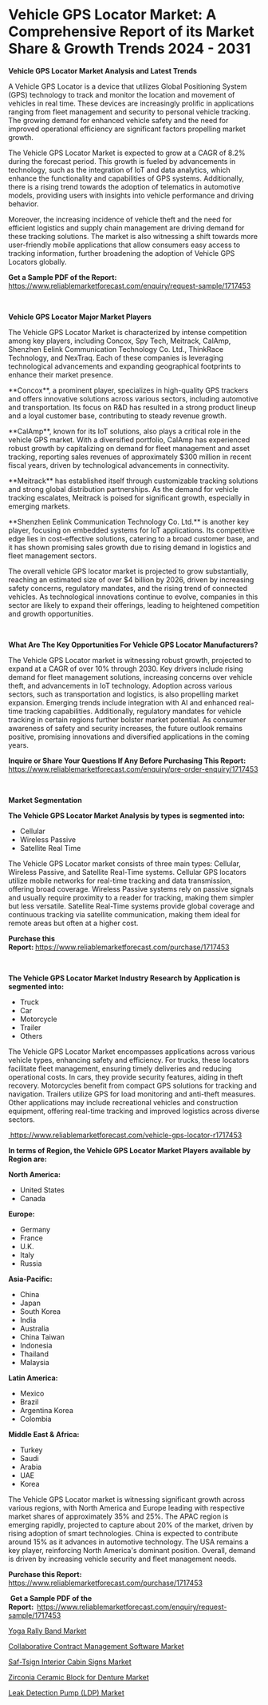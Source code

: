 <p><h1>Vehicle GPS Locator Market: A Comprehensive Report of its Market Share & Growth Trends 2024 - 2031</h1></p><p><strong>Vehicle GPS Locator Market Analysis and Latest Trends</strong></p>
<p><p>A Vehicle GPS Locator is a device that utilizes Global Positioning System (GPS) technology to track and monitor the location and movement of vehicles in real time. These devices are increasingly prolific in applications ranging from fleet management and security to personal vehicle tracking. The growing demand for enhanced vehicle safety and the need for improved operational efficiency are significant factors propelling market growth.</p><p>The Vehicle GPS Locator Market is expected to grow at a CAGR of 8.2% during the forecast period. This growth is fueled by advancements in technology, such as the integration of IoT and data analytics, which enhance the functionality and capabilities of GPS systems. Additionally, there is a rising trend towards the adoption of telematics in automotive models, providing users with insights into vehicle performance and driving behavior.</p><p>Moreover, the increasing incidence of vehicle theft and the need for efficient logistics and supply chain management are driving demand for these tracking solutions. The market is also witnessing a shift towards more user-friendly mobile applications that allow consumers easy access to tracking information, further broadening the adoption of Vehicle GPS Locators globally.</p></p>
<p><strong>Get a Sample PDF of the Report:&nbsp;</strong> <a href="https://www.reliablemarketforecast.com/enquiry/request-sample/1717453?utm_campaign=1080&utm_medium=2&utm_source=Github&utm_content=ia&utm_term=14102024&utm_id=vehicle-gps-locator">https://www.reliablemarketforecast.com/enquiry/request-sample/1717453</a></p>
<p>&nbsp;</p>
<p><strong>Vehicle GPS Locator Major Market Players</strong></p>
<p><p>The Vehicle GPS Locator Market is characterized by intense competition among key players, including Concox, Spy Tech, Meitrack, CalAmp, Shenzhen Eelink Communication Technology Co. Ltd., ThinkRace Technology, and NexTraq. Each of these companies is leveraging technological advancements and expanding geographical footprints to enhance their market presence.</p><p>**Concox**, a prominent player, specializes in high-quality GPS trackers and offers innovative solutions across various sectors, including automotive and transportation. Its focus on R&D has resulted in a strong product lineup and a loyal customer base, contributing to steady revenue growth.</p><p>**CalAmp**, known for its IoT solutions, also plays a critical role in the vehicle GPS market. With a diversified portfolio, CalAmp has experienced robust growth by capitalizing on demand for fleet management and asset tracking, reporting sales revenues of approximately $300 million in recent fiscal years, driven by technological advancements in connectivity.</p><p>**Meitrack** has established itself through customizable tracking solutions and strong global distribution partnerships. As the demand for vehicle tracking escalates, Meitrack is poised for significant growth, especially in emerging markets.</p><p>**Shenzhen Eelink Communication Technology Co. Ltd.** is another key player, focusing on embedded systems for IoT applications. Its competitive edge lies in cost-effective solutions, catering to a broad customer base, and it has shown promising sales growth due to rising demand in logistics and fleet management sectors.</p><p>The overall vehicle GPS locator market is projected to grow substantially, reaching an estimated size of over $4 billion by 2026, driven by increasing safety concerns, regulatory mandates, and the rising trend of connected vehicles. As technological innovations continue to evolve, companies in this sector are likely to expand their offerings, leading to heightened competition and growth opportunities.</p></p>
<p>&nbsp;</p>
<p><strong>What Are The Key Opportunities For Vehicle GPS Locator Manufacturers?</strong></p>
<p><p>The Vehicle GPS Locator market is witnessing robust growth, projected to expand at a CAGR of over 10% through 2030. Key drivers include rising demand for fleet management solutions, increasing concerns over vehicle theft, and advancements in IoT technology. Adoption across various sectors, such as transportation and logistics, is also propelling market expansion. Emerging trends include integration with AI and enhanced real-time tracking capabilities. Additionally, regulatory mandates for vehicle tracking in certain regions further bolster market potential. As consumer awareness of safety and security increases, the future outlook remains positive, promising innovations and diversified applications in the coming years.</p></p>
<p><strong>Inquire or Share Your Questions If Any Before Purchasing This Report:</strong> <a href="https://www.reliablemarketforecast.com/enquiry/pre-order-enquiry/1717453?utm_campaign=1080&utm_medium=2&utm_source=Github&utm_content=ia&utm_term=14102024&utm_id=vehicle-gps-locator">https://www.reliablemarketforecast.com/enquiry/pre-order-enquiry/1717453</a></p>
<p>&nbsp;</p>
<p><strong>Market Segmentation</strong></p>
<p><strong>The Vehicle GPS Locator Market Analysis by types is segmented into:</strong></p>
<p><ul><li>Cellular</li><li>Wireless Passive</li><li>Satellite Real Time</li></ul></p>
<p><p>The Vehicle GPS Locator market consists of three main types: Cellular, Wireless Passive, and Satellite Real-Time systems. Cellular GPS locators utilize mobile networks for real-time tracking and data transmission, offering broad coverage. Wireless Passive systems rely on passive signals and usually require proximity to a reader for tracking, making them simpler but less versatile. Satellite Real-Time systems provide global coverage and continuous tracking via satellite communication, making them ideal for remote areas but often at a higher cost.</p></p>
<p><strong>Purchase this Report:&nbsp;</strong><a href="https://www.reliablemarketforecast.com/purchase/1717453?utm_campaign=1080&utm_medium=2&utm_source=Github&utm_content=ia&utm_term=14102024&utm_id=vehicle-gps-locator">https://www.reliablemarketforecast.com/purchase/1717453</a></p>
<p>&nbsp;</p>
<p><strong>The Vehicle GPS Locator Market Industry Research by Application is segmented into:</strong></p>
<p><ul><li>Truck</li><li>Car</li><li>Motorcycle</li><li>Trailer</li><li>Others</li></ul></p>
<p><p>The Vehicle GPS Locator Market encompasses applications across various vehicle types, enhancing safety and efficiency. For trucks, these locators facilitate fleet management, ensuring timely deliveries and reducing operational costs. In cars, they provide security features, aiding in theft recovery. Motorcycles benefit from compact GPS solutions for tracking and navigation. Trailers utilize GPS for load monitoring and anti-theft measures. Other applications may include recreational vehicles and construction equipment, offering real-time tracking and improved logistics across diverse sectors.</p></p>
<p><a href="https://www.reliablemarketforecast.com/vehicle-gps-locator-r1717453?utm_campaign=1080&utm_medium=2&utm_source=Github&utm_content=ia&utm_term=14102024&utm_id=vehicle-gps-locator">&nbsp;https://www.reliablemarketforecast.com/vehicle-gps-locator-r1717453</a></p>
<p><strong>In terms of Region, the Vehicle GPS Locator Market Players available by Region are:</strong></p>
<p>
    <p> <strong> North America: </strong>
        <ul>
            <li>United States</li>
            <li>Canada</li>
        </ul>
        </p> 
    <p> <strong> Europe: </strong>
        <ul>
            <li>Germany</li>
            <li>France</li>
            <li>U.K.</li>
            <li>Italy</li>
            <li>Russia</li>
        </ul>
        </p> 
    <p> <strong> Asia-Pacific: </strong>
        <ul>
            <li>China</li>
            <li>Japan</li>
            <li>South Korea</li>
            <li>India</li>
            <li>Australia</li>
            <li>China Taiwan</li>
            <li>Indonesia</li>
            <li>Thailand</li>
            <li>Malaysia</li>
        </ul>
        </p> 
    <p> <strong> Latin America: </strong>
        <ul>
            <li>Mexico</li>
            <li>Brazil</li>
            <li>Argentina Korea</li>
            <li>Colombia</li>
        </ul>
        </p> 
    <p> <strong> Middle East & Africa: </strong>
        <ul>
            <li>Turkey</li>
            <li>Saudi</li>
            <li>Arabia</li>
            <li>UAE</li>
            <li>Korea</li>
        </ul>
    </p>
    </p>
<p><p>The Vehicle GPS Locator market is witnessing significant growth across various regions, with North America and Europe leading with respective market shares of approximately 35% and 25%. The APAC region is emerging rapidly, projected to capture about 20% of the market, driven by rising adoption of smart technologies. China is expected to contribute around 15% as it advances in automotive technology. The USA remains a key player, reinforcing North America's dominant position. Overall, demand is driven by increasing vehicle security and fleet management needs.</p></p>
<p><strong>Purchase this Report: </strong><a href="https://www.reliablemarketforecast.com/purchase/1717453?utm_campaign=1080&utm_medium=2&utm_source=Github&utm_content=ia&utm_term=14102024&utm_id=vehicle-gps-locator">https://www.reliablemarketforecast.com/purchase/1717453</a></p>
<p>&nbsp;<strong>Get a Sample PDF of the Report:&nbsp;&nbsp;</strong><a href="https://www.reliablemarketforecast.com/enquiry/request-sample/1717453?utm_campaign=1080&utm_medium=2&utm_source=Github&utm_content=ia&utm_term=14102024&utm_id=vehicle-gps-locator">https://www.reliablemarketforecast.com/enquiry/request-sample/1717453</a></p>
<p><strong></strong></p>
<p><p><a href="https://www.linkedin.com/pulse/global-yoga-rally-band-market-focus-application-end-use-industry-1n55c?trk=public_post_embed_feed-article-content&utm_campaign=1080&utm_medium=2&utm_source=Github&utm_content=ia&utm_term=14102024&utm_id=vehicle-gps-locator">Yoga Rally Band Market</a></p><p><a href="https://github.com/ibbiechinotit/Market-Research-Report-List-1/blob/main/collaborative-contract-management-software-market.md?utm_campaign=1080&utm_medium=2&utm_source=Github&utm_content=ia&utm_term=14102024&utm_id=vehicle-gps-locator">Collaborative Contract Management Software Market</a></p><p><a href="https://www.linkedin.com/pulse/saf-tsign-interior-cabin-signs-market-size-growth-industry-analysis-3cccc?trk=public_post_embed_feed-article-content&utm_campaign=1080&utm_medium=2&utm_source=Github&utm_content=ia&utm_term=14102024&utm_id=vehicle-gps-locator">Saf-Tsign Interior Cabin Signs Market</a></p><p><a href="https://www.linkedin.com/pulse/zirconia-ceramic-block-denture-market-research-report-exploring-u1pec?trk=public_post_embed_feed-article-content&utm_campaign=1080&utm_medium=2&utm_source=Github&utm_content=ia&utm_term=14102024&utm_id=vehicle-gps-locator">Zirconia Ceramic Block for Denture Market</a></p><p><a href="https://github.com/daltondngelvin/Market-Research-Report-List-1/blob/main/leak-detection-pump-ldp-market.md?utm_campaign=1080&utm_medium=2&utm_source=Github&utm_content=ia&utm_term=14102024&utm_id=vehicle-gps-locator">Leak Detection Pump (LDP) Market</a></p></p>
